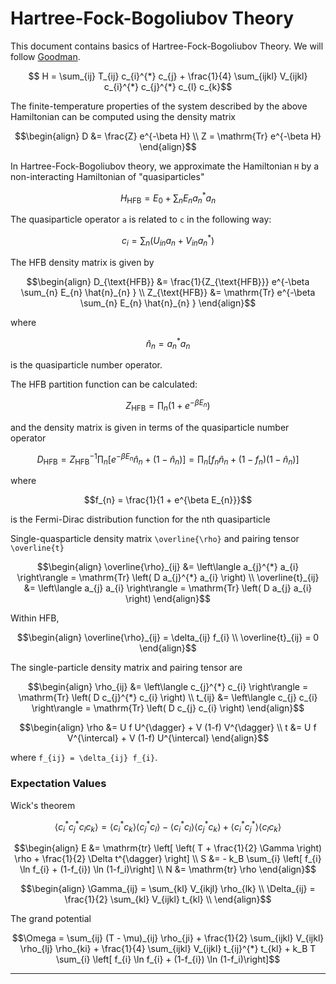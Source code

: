# Hartree-Fock-Bogoliubov Theory

This document contains basics of Hartree-Fock-Bogoliubov Theory. We will follow [Goodman][Goodman80].

```math
  H =  \sum_{ij} T_{ij} c_{i}^{*} c_{j}
     + \frac{1}{4} \sum_{ijkl} V_{ijkl} c_{i}^{*} c_{j}^{*} c_{l} c_{k}
```
The finite-temperature properties of the system described by the above Hamiltonian can be computed using the density matrix
```math
\begin{align}
D &= \frac{Z} e^{-\beta H} \\
Z = \mathrm{Tr} e^{-\beta H}
\end{align}
```
In Hartree-Fock-Bogoliubov theory, we approximate the Hamiltonian ``H`` by a non-interacting Hamiltonian of "quasiparticles"
```math
H_{\text{HFB}} = E_0 + \sum_{n} E_{n} a_{n}^{*} a_{n}
```
The quasiparticle operator ``a`` is related to ``c`` in the following way:
```math
c_{i} = \sum_{n} \left( U_{in} a_{n} + V_{in} a_{n}^{*} \right)
```
The HFB density matrix is given by
```math
\begin{align}
  D_{\text{HFB}} &= \frac{1}{Z_{\text{HFB}}} e^{-\beta \sum_{n} E_{n} \hat{n}_{n} } \\
  Z_{\text{HFB}} &= \mathrm{Tr} e^{-\beta \sum_{n} E_{n} \hat{n}_{n} }
\end{align}
```
where
```math
\hat{n}_{n} = a_{n}^{*} a_{n}
```
is the quasiparticle number operator.

The HFB partition function can be calculated:
```math
Z_{\text{HFB}} = \prod_{n} \left( 1 + e^{-\beta E_{n}} \right)
```
and the density matrix is given in terms of the quasiparticle number operator
```math
D_{\text{HFB}} = Z_{\text{HFB}}^{-1}
\prod_{n}
\left[
  e^{-\beta E_{n}} \hat{n}_{n} + (1 - \hat{n}_{n})
\right]
= \prod_{n} \left[ f_{n} \hat{n}_{n} + (1-f_{n}) (1 - \hat{n}_{n}) \right]
```
where
```math
f_{n} = \frac{1}{1 + e^{\beta E_{n}}}
```
is the Fermi-Dirac distribution function for the nth quasiparticle

Single-quasparticle density matrix ``\overline{\rho}``  and pairing tensor ``\overline{t}``
```math
\begin{align}
\overline{\rho}_{ij}
  &= \left\langle a_{j}^{*} a_{i} \right\rangle
   = \mathrm{Tr} \left( D a_{j}^{*} a_{i} \right) \\
\overline{t}_{ij}
  &= \left\langle a_{j} a_{i} \right\rangle
   = \mathrm{Tr} \left( D a_{j} a_{i} \right)
\end{align}
```
Within HFB,
```math
\begin{align}
  \overline{\rho}_{ij} = \delta_{ij} f_{i} \\
  \overline{t}_{ij} = 0
\end{align}
```
The single-particle density matrix and pairing tensor are
```math
\begin{align}
\rho_{ij}
  &= \left\langle c_{j}^{*} c_{i} \right\rangle
  = \mathrm{Tr} \left( D c_{j}^{*} c_{i} \right) \\
t_{ij}
  &= \left\langle c_{j} c_{i} \right\rangle
  = \mathrm{Tr} \left( D c_{j} c_{i} \right)
\end{align}
```

```math
\begin{align}
  \rho &= U f U^{\dagger} + V (1-f) V^{\dagger} \\
  t    &= U f V^{\intercal} + V (1-f) U^{\intercal}
\end{align}
```
where ``f_{ij} = \delta_{ij} f_{i}``.



### Expectation Values
Wick's theorem
```math
\left\langle c_{i}^{*} c_{j}^{*} c_{l} c_{k} \right\rangle
=
\left\langle c_{i}^{*} c_{k} \right\rangle
\left\langle c_{j}^{*} c_{l} \right\rangle
- \left\langle c_{i}^{*} c_{l} \right\rangle
\left\langle c_{j}^{*} c_{k} \right\rangle
+ \left\langle c_{i}^{*} c_{j}^{*} \right\rangle
\left\langle c_{l} c_{k} \right\rangle
```

```math
\begin{align}
E &= \mathrm{tr}
\left[
  \left( T + \frac{1}{2} \Gamma \right) \rho + \frac{1}{2} \Delta t^{\dagger}
\right] \\
S &= - k_B \sum_{i} \left[ f_{i} \ln f_{i} + (1-f_{i}) \ln (1-f_i)\right] \\
N &= \mathrm{tr} \rho
\end{align}
```

```math
\begin{align}
\Gamma_{ij} = \sum_{kl} V_{ikjl} \rho_{lk} \\
\Delta_{ij} = \frac{1}{2} \sum_{kl} V_{ijkl} t_{kl} \\
\end{align}
```

The grand potential
```math
\Omega
= \sum_{ij} (T - \mu)_{ij} \rho_{ji}
+ \frac{1}{2} \sum_{ijkl} V_{ijkl} \rho_{lj} \rho_{ki}
+ \frac{1}{4} \sum_{ijkl} V_{ijkl} t_{ij}^{*} t_{kl}
+ k_B T \sum_{i} \left[ f_{i} \ln f_{i} + (1-f_{i}) \ln (1-f_i)\right]
```


----





[Goodman80]: http://escholarship.org/uc/item/3xm630cr "Alan Goodman, Finite-Temperature Hartree-Fock-Bogoliubov Theory, LBNL Paper LBL-11151 (1980)"

